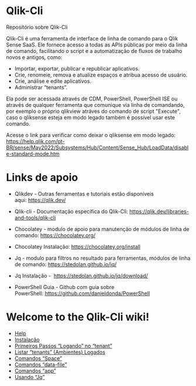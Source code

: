 # Qlik-Cli
Repositório sobre Qlik-Cli

Qlik-Cli é uma ferramenta de interface de linha de comando para o Qlik Sense SaaS. Ele fornece acesso a todas as APIs públicas por meio da linha de comando, facilitando o script e a automatização de fluxos de trabalho novos e antigos, como:

- Importar, exportar, publicar e republicar aplicativos.
- Crie, renomeie, remova e atualize espaços e atribua acesso de usuário.
- Crie, análise e edite aplicativos.
- Administrar “tenants”.

Ela pode ser acessada através de CDM, PowerShell, PowerShell ISE ou através de qualquer ferramenta que comunique via linha de comandando, por exemplo o próprio qlikview atráves do comando de script "Execute", caso o qliksense esteja em modo legado também é possível usar este comando.

Acesse o link para verificar como deixar o qliksense em modo legado: https://help.qlik.com/pt-BR/sense/May2022/Subsystems/Hub/Content/Sense_Hub/LoadData/disable-standard-mode.htm

# Links de apoio

- Qlikdev - Outras ferramentas e tutoriais estão disponíveis aqui: https://qlik.dev/

- Qlik-cli - Documentação específica do Qlik-Cli: https://qlik.dev/libraries-and-tools/qlik-cli

- Chocolatey - modulo de apoio para manutenção de módulos de linha de comando: https://chocolatey.org/

- Chocolatey Instalação: https://chocolatey.org/install

- Jq - modulo para filtros no resultado para ferramentas, módulos de linha de comando: https://stedolan.github.io/jq/

- Jq Instalação -  https://stedolan.github.io/jq/download/

- PowerShell Guia - Github com guia sobre PowerShell: https://github.com/danieldonda/PowerShell



# Welcome to the Qlik-Cli wiki!

* [Help](https://github.com/digaosss70/Qlik-Cli/wiki/01---Help)
* [Instalação](https://github.com/digaosss70/Qlik-Cli/wiki/01.1-Instala%C3%A7%C3%A3o)
* [Primeiros Passos “Logando” no “tenant”](https://github.com/digaosss70/Qlik-Cli/wiki/02---Primeiros-Passos-%E2%80%9CLogando%E2%80%9D-no-%E2%80%9Ctenant%E2%80%9D-(Ambiente))
* [Listar “tenants” (Ambientes) Logados](https://github.com/digaosss70/Qlik-Cli/wiki/03-Listar-%E2%80%9Ctenants%E2%80%9D-(Ambientes)-Logados)
* [Comandos “Space”](https://github.com/digaosss70/Qlik-Cli/wiki/04-Comandos-%E2%80%9CSpace%E2%80%9D)
* [Comandos “data-file”](https://github.com/digaosss70/Qlik-Cli/wiki/05-Comandos-%E2%80%9Cdata-file%E2%80%9D)
* [Comandos “app”](https://github.com/digaosss70/Qlik-Cli/wiki/06-Comandos-%E2%80%9Capp%E2%80%9D)
* [Usando “Jq”](https://github.com/digaosss70/Qlik-Cli/wiki/07-Usando-%E2%80%9CJq%E2%80%9D)
